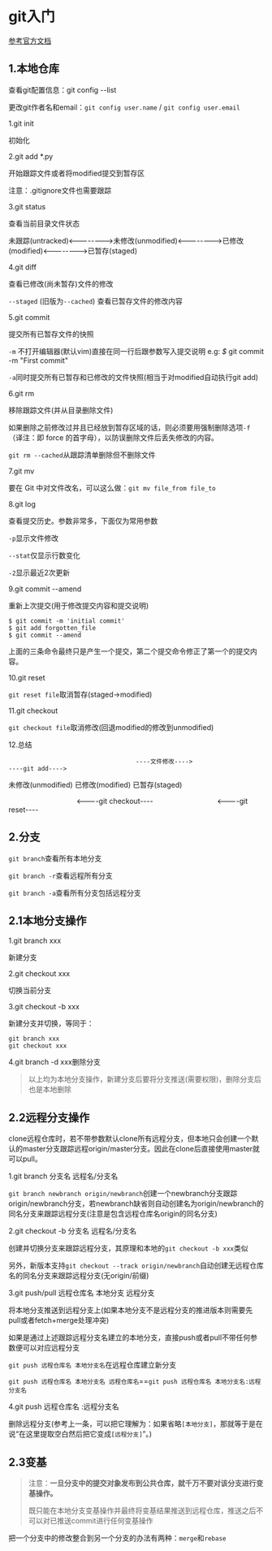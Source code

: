# git入门

[参考官方文档](https://git-scm.com/book/zh/v1/Git-%E5%9F%BA%E7%A1%80)

## 1.本地仓库

查看git配置信息：git config --list

更改git作者名和email：`git config user.name` / `git config user.email `

1.git init

初始化

2.git add  *.py

开始跟踪文件或者将modified提交到暂存区

注意：.gitignore文件也需要跟踪

3.git status

查看当前目录文件状态

未跟踪(untracked)<-------->未修改(unmodified)<-------->已修改(modified)<-------->已暂存(staged)

4.git diff

查看已修改(尚未暂存)文件的修改

`--staged` (旧版为`--cached`) 查看已暂存文件的修改内容

5.git commit 

提交所有已暂存文件的快照

`-m` 不打开编辑器(默认vim)直接在同一行后跟参数写入提交说明 e.g: *$* git commit -m "First commit"

`-a`同时提交所有已暂存和已修改的文件快照(相当于对modified自动执行git add)

6.git rm

移除跟踪文件(并从目录删除文件)

如果删除之前修改过并且已经放到暂存区域的话，则必须要用强制删除选项`-f`（译注：即 force 的首字母），以防误删除文件后丢失修改的内容。

`git rm --cached`从跟踪清单删除但不删除文件

7.git mv

要在 Git 中对文件改名，可以这么做：`git mv file_from file_to`

8.git log

查看提交历史。参数非常多，下面仅为常用参数

`-p`显示文件修改

`--stat`仅显示行数变化

`-2`显示最近2次更新

9.git commit --amend

重新上次提交(用于修改提交内容和提交说明)

```git
$ git commit -m 'initial commit'
$ git add forgotten_file
$ git commit --amend
```

上面的三条命令最终只是产生一个提交，第二个提交命令修正了第一个的提交内容。

10.git reset

`git reset file`取消暂存(staged->modified)

11.git checkout 

`git checkout file`取消修改(回退modified的修改到unmodified)

12.总结

                                       ----文件修改---->                                    ----git add---->

未修改(unmodified)                                   已修改(modified)                            已暂存(staged)

                                   <----git checkout----                                <----git reset----

## 2.分支

`git branch`查看所有本地分支

`git branch -r`查看远程所有分支

`git branch -a`查看所有分支包括远程分支

## 2.1本地分支操作

1.git branch xxx

新建分支

2.git checkout xxx

切换当前分支

3.git checkout -b xxx

新建分支并切换，等同于：

```git
git branch xxx
git checkout xxx
```

4.git branch -d xxx删除分支

> 以上均为本地分支操作，新建分支后要将分支推送(需要权限)，删除分支后也是本地删除

## 2.2远程分支操作

clone远程仓库时，若不带参数默认clone所有远程分支，但本地只会创建一个默认的master分支跟踪远程origin/master分支。因此在clone后直接使用master就可以pull。

1.git branch 分支名 远程名/分支名

`git branch newbranch origin/newbranch`创建一个newbranch分支跟踪origin/newbranch分支，若newbranch缺省则自动创建名为origin/newbranch的同名分支来跟踪远程分支(注意是包含远程仓库名origin的同名分支)

2.git checkout -b 分支名 远程名/分支名

创建并切换分支来跟踪远程分支，其原理和本地的`git checkout -b xxx`类似

另外，新版本支持`git checkout --track origin/newbranch`自动创建无远程仓库名的同名分支来跟踪远程分支(无origin/前缀)

3.git push/pull 远程仓库名 本地分支 远程分支

将本地分支推送到远程分支上(如果本地分支不是远程分支的推进版本则需要先pull或者fetch+merge处理冲突)

如果是通过上述跟踪远程分支名建立的本地分支，直接push或者pull不带任何参数便可以对应远程分支

`git push 远程仓库名 本地分支名`在远程仓库建立新分支

`git push 远程仓库名 本地分支名 远程仓库名`==`git push 远程仓库名 本地分支名:远程分支名`

4.git push 远程仓库名 :远程分支名

删除远程分支(参考上一条，可以把它理解为：如果省略`[本地分支]`，那就等于是在说“在这里提取空白然后把它变成`[远程分支]`”。)

## 2.3变基

> 注意：**一旦分支中的提交对象发布到公共仓库，就千万不要对该分支进行变基操作。**
> 
> 既只能在本地分支变基操作并最终将变基结果推送到远程仓库，推送之后不可以对已推送commit进行任何变基操作

把一个分支中的修改整合到另一个分支的办法有两种：`merge`和`rebase`


